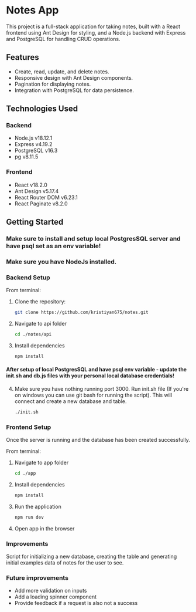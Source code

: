 # Notes App

This project is a full-stack application for taking notes, built with a React frontend using Ant Design for styling, and a Node.js backend with Express and PostgreSQL for handling CRUD operations.

## Features

- Create, read, update, and delete notes.
- Responsive design with Ant Design components.
- Pagination for displaying notes.
- Integration with PostgreSQL for data persistence.

## Technologies Used

### Backend

- Node.js v18.12.1
- Express v4.19.2
- PostgreSQL v16.3
- pg v8.11.5

### Frontend

- React v18.2.0
- Ant Design v5.17.4
- React Router DOM v6.23.1
- React Paginate v8.2.0

## Getting Started


### Make sure to install and setup local PostgresSQL server and have psql set as an env variable!
### Make sure you have NodeJs installed.

### Backend Setup

From terminal:

1. Clone the repository:

   ```sh
   git clone https://github.com/kristiyan675/notes.git
   ```

2. Navigate to api folder

   ```sh
   cd ./notes/api

   ```

3. Install dependencies

   ```sh
   npm install

   ```

#### After setup of local PostgresSQL and have psql env variable - update the init.sh and db.js files with your personal local database credentials!

4.  Make sure you have nothing running port 3000.
    Run init.sh file (If you're on windows you can use git bash for running the script).
    This will connect and create a new database and table.

    ```sh
    ./init.sh
    ```

### Frontend Setup

Once the server is running and the database has been created successfully.

From terminal:

1. Navigate to app folder

   ```sh
   cd ./app

   ```

2. Install dependencies

   ```sh
   npm install

   ```

3. Run the application

   ```sh
   npm run dev

   ```

4. Open app in the browser

### Improvements
Script for initializing a new database,
creating the table and generating initial examples data of notes for the user to see.


### Future improvements
- Add more validation on inputs
- Add a loading spinner component
- Provide feedback if a request is also not a success
